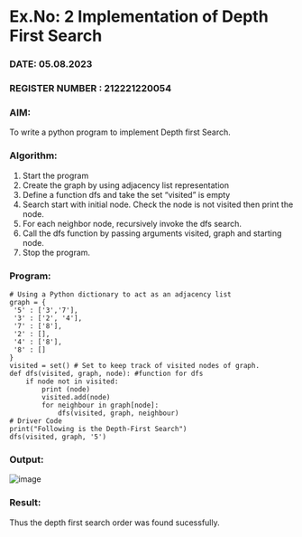 # Ex.No: 2  Implementation of Depth First Search
### DATE: 05.08.2023                                                                     
### REGISTER NUMBER : 212221220054
### AIM: 
To write a python program to implement Depth first Search. 
### Algorithm:
1. Start the program
2. Create the graph by using adjacency list representation
3. Define a function dfs and take the set “visited” is empty 
4. Search start with initial node. Check the node is not visited then print the node.
5. For each neighbor node, recursively invoke the dfs search.
6. Call the dfs function by passing arguments visited, graph and starting node.
7. Stop the program.
### Program:
```
# Using a Python dictionary to act as an adjacency list 
graph = { 
 '5' : ['3','7'], 
 '3' : ['2', '4'], 
 '7' : ['8'], 
 '2' : [], 
 '4' : ['8'], 
 '8' : [] 
} 
visited = set() # Set to keep track of visited nodes of graph. 
def dfs(visited, graph, node): #function for dfs 
    if node not in visited: 
        print (node) 
        visited.add(node) 
        for neighbour in graph[node]: 
            dfs(visited, graph, neighbour) 
# Driver Code 
print("Following is the Depth-First Search") 
dfs(visited, graph, '5') 
```
### Output:
![image](https://github.com/Siddarthan999/AI_Lab_2023-24/assets/91734840/d05d86be-77f9-4859-a821-415931dd3803)

### Result:
Thus the depth first search order was found sucessfully.
